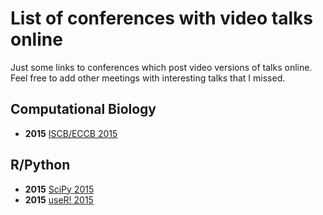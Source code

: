 # List of conferences with video talks online

Just some links to conferences which post video versions of talks online.
Feel free to add other meetings with interesting talks that I missed.

## Computational Biology

- **2015** [ISCB/ECCB 2015](https://www.iscb.org/ismb-mm/media-ismbeccb2015)

## R/Python

- **2015** [SciPy 2015](https://www.youtube.com/playlist?list=PLYx7XA2nY5Gcpabmu61kKcToLz0FapmHu)
- **2015** [useR! 2015](https://channel9.msdn.com/Events/useR-international-R-User-conference/useR2016)
